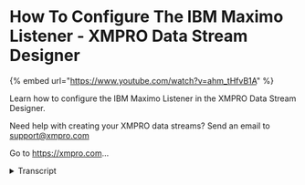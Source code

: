 # How To Configure The IBM Maximo Listener - XMPRO Data Stream Designer
{% embed url="https://www.youtube.com/watch?v=ahm_tHfvB1A" %}



Learn how to configure the IBM Maximo Listener in the XMPRO Data Stream Designer. 

Need help with creating your XMPRO data streams? Send an email to support@xmpro.com 

Go to https://xmpro.com...
<details>
<summary>Transcript</summary>Learn how to configure the IBM Maximo Listener in the XMPRO Data Stream Designer. 

Need help with creating your XMPRO data streams? Send an email to support@xmpro.com 

Go to https://xmpro.com...
what we are going to do here is look at

how to set up and configure the ibm

maximo listener agent

what it does is it allows you to monitor

and read data from

an ibm maximo system to edit your data

stream go to the toolbox and search for

the agent

you will find it under listeners click

on the agent and drag it to your canvas

as soon as you drop it on the canvas you

will see that it will be given a default

name

to rename this agent click on the white

space and start typing

click somewhere else on the canvas and

click save

to configure this agent click on it and

click on configure

first make sure you're using the correct

collection if you'd like to change this

just select another collection from the

drop down

next you need to set your polling

interval which is the rate at which

the agent will check for new records i'm

going to leave it as the default which

is 10 seconds

the authentication section add the url

of the maximo instance that you'd like

to connect to

then add your username

then add your password

next select your authentication method

i'm going to leave it as native now you

need to select the object you'd like to

connect to

select one or more output properties

select the unique id from the list

click apply and click save

now you can publish your stream by

clicking on publish

to view the live data click on live view

select your agent and click save

to demonstrate how this agent works i've

downloaded a rest api

app called postman which will allow me

to send the post request to a specific

address as you can see i've already set

this up in the app

i've started by selecting the method as

post

then i've added my address with one

parameter called lean and i've set the

value of that to one

in the headers i've added two headers

one is called

max off and then i have a value set here

which is a combination of my username

and password that has been converted to

base64

then i have another header in here

called content type

which is set to application json

in the body i have the record that i

need to post and the type is set to raw

to send this request i'm just going to

click on send

as you can see it came back as

successful

and there you can see the request has

come through and i can see data in my

live view

you
</details>